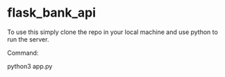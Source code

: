 # flask_bank_api

To use this simply clone the repo in your local machine and use python to run the server.

Command:

python3 app.py
